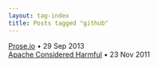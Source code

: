 ```yaml
---
layout: tag-index
title: Posts tagged "github"
---
```

<dl>
  <dt>
    <a href="/2013/09/29/prose-io/">Prose.io</a>
    <span class="post-date">&bull; 29 Sep 2013</span>
  </dt>
  <dt>
    <a href="/2011/11/23/apache-considered-harmful/">Apache Considered Harmful</a>
    <span class="post-date">&bull; 23 Nov 2011</span>
  </dt>
